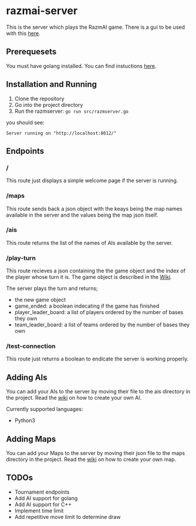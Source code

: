 # razmai-server
This is the server which plays the RazmAI game. There is a gui to be used with this [here](https://github.com/saeidh12/razmai-gui).

## Prerequesets

You must have golang installed. You can find instuctions [here](https://golang.org/).

## Installation and Running

1. Clone the repository
2. Go into the project directory
3. Run the razmserver: `go run src/razmserver.go`

you should see:

`Server running on "http://localhost:8012/"`

## Endpoints

### /
This route just displays a simple welcome page if the server is running.

### /maps
This route sends back a json object with the keays being the map names available in the server and the values being the map json itself.

### /ais
This route returns the list of the names of AIs available by the server.

### /play-turn
This route recieves a json containing the the game object and the index of the player whose turn it is.
The game object is described in the [Wiki](https://github.com/saeidh12/razmai-server/wiki/Game-Object).

The server plays the turn and returns;
* the new game object
* game_ended: a boolean indecating if the game has finished
* player_leader_board: a list of players ordered by the number of bases they own
* team_leader_board: a list of teams ordered by the number of bases they own

### /test-connection
This route just returns a boolean to endicate the server is working properly.

## Adding AIs
You can add your AIs to the server by moving their file to the ais directory in the project.
Read the [wiki](https://github.com/saeidh12/razmai-server/wiki/Creating-Custom-AI) on how to create your own AI.

Currently supported languages:
* Python3

## Adding Maps
You can add your Maps to the server by moving their json file to the maps directory in the project.
Read the [wiki](https://github.com/saeidh12/razmai-server/wiki/Creating-Custom-Map) on how to create your own map.


## TODOs
* Tournament endpoints
* Add AI support for golang
* Add AI support for C++
* Implement time limit
* Add repetitive move limit to determine draw

